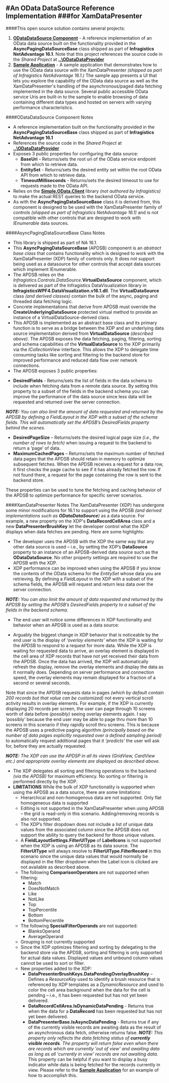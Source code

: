 #An OData DataSource Reference Implementation
###for XamDataPresenter
------------------




####This open source solution contains several projects: 

1. [**ODataDataSource Component**](https://github.com/Infragistics/DataSource-Reference-Implementations/tree/master/DataPresenter.DataSources.OData/DataPresenter.DataSources.OData) - A reference implementation of an OData data source built on the functionality provided in the **AsyncPagingDataSourceBase** class shipped as part of **Infragistics NetAdvantage 16.1**.  Note that this project references the source code in the _Shared Project_ at [**..\ODataDataProvider**](https://github.com/Infragistics/DataSource-Reference-Implementations/tree/master/ODataDataProvider)
2. [**Sample Application**](https://github.com/Infragistics/DataSource-Reference-Implementations/tree/master/DataPresenter.DataSources.OData/DataPresenter.DataSources.OData.SampleApp) - A sample application that demonstrates how to use the OData data source with the XamDataPresenter _(shipped as part of Infragistics NetAdvantage 16.1.)_  The sample app presents a UI that lets you explore the capability of the OData data source as well as the XamDataPresenter's handling of the asynchronous/paged data fetching implemented in the data source.  Several public accessible OData service Uris are built-in to the sample to enable browsing of data containing different data types and hosted on servers with varying performance characteristics.

####ODataDataSource Component Notes
* A reference implementation built on the functionality provided in the **AsyncPagingDataSourceBase** class shipped as part of **Infragistics NetAdvantage 16.1**
* References the source code in the _Shared Project_ at [**..\ODataDataProvider**](https://github.com/Infragistics/DataSource-Reference-Implementations/tree/master/ODataDataProvider)
* Exposes 3 public properties for configuring the data source:
  +	**BaseUri** - Returns/sets the root uri of the OData service endpoint from which to retrieve data.
  +	**EntitySet** - Returns/sets the desired entity set within the root OData API from which to retrieve data.
  +	**TimeoutMilliseconds** - Returns/sets the desired timeout to use for requests made to the OData API.
* Relies on the [**Simple.OData.Client**](https://www.nuget.org/packages/Simple.OData.Client/) library _(not authored by Infragistics)_ to make the actual REST queries to the backend OData service. 
* As with the **AsyncPagingDataSourceBase** class it is derived from, this component is designed to be used with the XamDataPresenter family of controls _(shipped as part of Infragistics NetAdvantage 16.1)_ and is not compatible with other controls that are designed to work with _IEnumerable_ data sources.

####AsyncPagingDataSourceBase Class Notes
*	This library is shipped as part of NA 16.1.
*	This **AsyncPagingDataSourceBase** (APDSB) component is an _abstract base class_ that contains functionality which is designed to work with the XamDataPresenter (XDP) family of controls only.  It does not support being used as a datasource for other controls that accept data sources which implement IEnumerable.
*	The APDSB relies on the _Infragistics.Controls.DataSource_.**VirtualDataSource** component, which is delivered as part of the Infragistics DataVisualization library in **InfragisticsWPF4.DataVisualization.v16.1.dll**.  The **VirtualDataSource** class _(and derived classes)_ contain the bulk of the async, paging and threaded data fetching logic.
*	Concrete implementations that derive from APDSB must override the **CreateUnderlyingDataSource** protected virtual method to provide an instance of a VirtualDataSource-derived class.
*	This APDSB is implemented as an abstract base class and its primary function is to serve as a bridge between the XDP and an underlying data source implementation derived from **VirtualDataSource** _(described above)_.  The APDSB exposes the data fetching, paging, filtering, sorting and schema capabilities of the **VirtualDataSource** to the XDP primarily via the _ICollectionView_ interface.  This allows the XDP to delegate time consuming tasks like sorting and filtering to the backend store for improved performance and reduced data flow over network connections.
*	The APDSB exposes 3 public properties:
  +	**DesiredFields** - Returns/sets the list of fields in the data schema to include when fetching data from a remote data source.  By setting this property to a subset of the fields in the backend schema you can improve the performance of the data source since less data will be requested and returned over the server connection.

  _**NOTE:** You can also limit the amount of data requested and returned by the APDSB by  defining a FieldLayout in the XDP with a subset of the schema fields.  This will automatically set the APDSB’s DesiredFields property behind the scenes._
  +	**DesiredPageSize** – Returns/sets the desired logical page size _(i.e., the number of rows to fetch)_ when issuing a request to the backend to return a ‘page’ of data.
  +	**MaximumCachedPages** – Returns/sets the maximum number of fetched data pages that the APDSB should retain in memory to optimize subsequent fetches.  When the APDSB receives a request for a data row, it first checks the page cache to see if it has already fetched the row.  If not found there, a request for the page containing the row is sent to the backend store.

These properties can be used to tune the fetching and caching behavior of the APDSB to optimize performance for specific server scenarios.

####XamDataPresenter Notes
The XamDataPresenter (XDP) has undergone some minor modifications for 16.1 to support using the APDSB _(and derived implementations such as **ODataDataSource**)_ as a data source.  For example, a  new property on the XDP's **DataRecordCellArea** class and a new **DataPresenterBrushKey** let the developer control what the XDP displays when data fetches are pending.  Here are some highlights:
*	The developer uses the APDSB with the XDP the same way that any other data source is used – i.e., by setting the XDP’s **DataSource** property to an instance of an APDSB-derived data source such as the **ODataDataSource**.  No other property settings are required to use the APDSB with the XDP.
*	XDP performance can be improved when using the APDSB if you know the contents of the OData schema for the _EntitySet_ whose data you are retrieving.  By defining a _FieldLayout_ in the XDP with a subset of the schema fields, the APDSB will request and return less data over the server connection.   

  _**NOTE:** You can also limit the amount of data requested and returned by the APDSB by setting the APDSB’s DesiredFields property to a subset of the fields in the backend schema._
  
*	The end user will notice some differences in XDP functionality and behavior when an APDSB is used as a data source:
  +	Arguably the biggest change in XDP behavior that is noticeable by the end user is the display of _‘overlay elements’_ when the XDP is waiting for the APDSB to respond to a request for more data.  While the XDP is waiting for requested data to arrive, an overlay element is displayed in the cell area of XDP records that have not yet received their data from the APDSB.  Once the data has arrived, the XDP will automatically refresh the display, remove the overlay elements and display the data as it normally does.  Depending on server performance and connection speed, the overlay elements may remain displayed for a fraction of a second or several seconds.  

  Note that since the APDSB requests data in pages _(which by default contain 200 records but that value can be customized)_ not every vertical scroll activity results in overlay elements.  For example, if the XDP is currently displaying 20 records per screen, the user can page through 10 screens worth of data before _(possibly)_ seeing overlay elements again.  I say ‘possibly’ because the end user may be able to page thru more than 10 screens in this scenario if they rapidly scroll thru screens.  This is because the APDSB uses a predictive paging algorithm _(principally based on the number of data pages explicitly requested over a defined sampling period)_ to automatically request additional pages that it _‘predicts’_ the user will ask for, before they are actually requested.

_**NOTE:** The XDP can use the APDSP in all its views (GridView, CardView etc.) and appropriate overlay elements are displayed as described above._

*	The XDP delegates all sorting and filtering operations to the backend _(via the APDSB)_ for maximum efficiency.  No sorting or filtering is performed directly by the XDP.
* **LIMITATIONS** While the bulk of XDP functionality is supported when using the APDSB as a data source, there are some limitations:
  * Hierarchical and non-homogenous data are not supported.  Only flat homogeneous data is supported
  * Editing is not supported in the XamDataPresenter when using APDSB – the grid is read-only in this scenario.  Adding/removing records is also not supported.
  * The XDP’s filter dropdown does not include a list of unique data values from the associated column since the APDSB does not support the ability to query the backend for those unique values.  
  * A **FieldLayoutSettings.FilterUIType** of **LabelIcons** is not supported when the XDP is using an APDSB as its data source.  The **FilterUIType** will always resolve to **FilterUIType.FilterRecord** in this scenario since the unique data values that would normally be displayed in the filter dropdown when the Label icon is clicked are not available as described above.
  * The following **ComparisonOperators** are not supported when filtering:
    +	Match
    +	DoesNotMatch
    + Like
    +	NotLike
    +	Top
    +	TopPercentile
    + Bottom
    + BottomPercentile
  * The following **SpecialFilterOperands** are not supported:
    + BlanksOperand 
    + AverageOperand
  * Grouping is not currently supported
  * Since the XDP optimizes filtering and sorting by delegating to the backend store via the APDSB, sorting and filtering is only supported for actual data values. Displayed values and unbound column values cannot be used to sort or filter.
  * New properties added to the XDP:
    + **DataPresenterBrushKeys.DataPendingOverlayBrushKey** – Defines a _ResourceKey_ used to identify a brush resource that is referenced by XDP templates as a _DynamicResource_ and  used to color the cell area background when the data for the cell is pending – i.e., it has been requested but has not yet been delivered. 
    + **DataRecordCellArea.IsDynamicDataPending** - Returns true when the data for a **DataRecord** has been requested but has not yet been delivered.
    + **DataPresenterBase.IsAsyncDataPending** - Returns true if any of the currently visible records are awaiting data as the result of an asynchronous data fetch, otherwise returns false.  _**NOTE:** This property only reflects the data fetching status of **currently visible records**.  The property will return false even when there are records which are currently 'out of view' and awaiting data as long as all 'currently in view' records are not awaiting data._  This property can be helpful if you want to display a busy indicator while data is being fetched for the records currently in view.  Please refer to the [**Sample Application**](https://github.com/Infragistics/DataSource-Reference-Implementations/tree/master/DataPresenter.DataSources.OData/DataPresenter.DataSources.OData.SampleApp) for an example of how to accomplish this.
